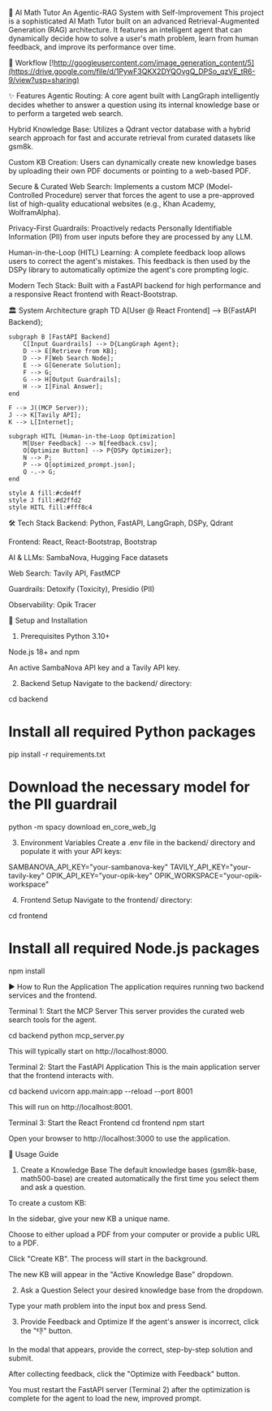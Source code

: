 🧠 AI Math Tutor
An Agentic-RAG System with Self-Improvement
This project is a sophisticated AI Math Tutor built on an advanced Retrieval-Augmented Generation (RAG) architecture. It features an intelligent agent that can dynamically decide how to solve a user's math problem, learn from human feedback, and improve its performance over time.

🚀 Workflow
[!http://googleusercontent.com/image_generation_content/5](https://drive.google.com/file/d/1PywF3QKX2DYQOvgQ_DPSo_qzVE_tR6-9/view?usp=sharing)

✨ Features
Agentic Routing: A core agent built with LangGraph intelligently decides whether to answer a question using its internal knowledge base or to perform a targeted web search.

Hybrid Knowledge Base: Utilizes a Qdrant vector database with a hybrid search approach for fast and accurate retrieval from curated datasets like gsm8k.

Custom KB Creation: Users can dynamically create new knowledge bases by uploading their own PDF documents or pointing to a web-based PDF.

Secure & Curated Web Search: Implements a custom MCP (Model-Controlled Procedure) server that forces the agent to use a pre-approved list of high-quality educational websites (e.g., Khan Academy, WolframAlpha).

Privacy-First Guardrails: Proactively redacts Personally Identifiable Information (PII) from user inputs before they are processed by any LLM.

Human-in-the-Loop (HITL) Learning: A complete feedback loop allows users to correct the agent's mistakes. This feedback is then used by the DSPy library to automatically optimize the agent's core prompting logic.

Modern Tech Stack: Built with a FastAPI backend for high performance and a responsive React frontend with React-Bootstrap.

🏛️ System Architecture
graph TD
    A[User @ React Frontend] --> B{FastAPI Backend};

    subgraph B [FastAPI Backend]
        C[Input Guardrails] --> D{LangGraph Agent};
        D --> E[Retrieve from KB];
        D --> F[Web Search Node];
        E --> G[Generate Solution];
        F --> G;
        G --> H[Output Guardrails];
        H --> I[Final Answer];
    end

    F --> J((MCP Server));
    J --> K[Tavily API];
    K --> L[Internet];

    subgraph HITL [Human-in-the-Loop Optimization]
        M[User Feedback] --> N[feedback.csv];
        O[Optimize Button] --> P{DSPy Optimizer};
        N --> P;
        P --> Q[optimized_prompt.json];
        Q -.-> G;
    end

    style A fill:#cde4ff
    style J fill:#d2ffd2
    style HITL fill:#fff8c4

🛠️ Tech Stack
Backend: Python, FastAPI, LangGraph, DSPy, Qdrant

Frontend: React, React-Bootstrap, Bootstrap

AI & LLMs: SambaNova, Hugging Face datasets

Web Search: Tavily API, FastMCP

Guardrails: Detoxify (Toxicity), Presidio (PII)

Observability: Opik Tracer

🚀 Setup and Installation
1. Prerequisites
Python 3.10+

Node.js 18+ and npm

An active SambaNova API key and a Tavily API key.

2. Backend Setup
Navigate to the backend/ directory:

cd backend

# Install all required Python packages
pip install -r requirements.txt

# Download the necessary model for the PII guardrail
python -m spacy download en_core_web_lg

3. Environment Variables
Create a .env file in the backend/ directory and populate it with your API keys:

SAMBANOVA_API_KEY="your-sambanova-key"
TAVILY_API_KEY="your-tavily-key"
OPIK_API_KEY="your-opik-key"
OPIK_WORKSPACE="your-opik-workspace"

4. Frontend Setup
Navigate to the frontend/ directory:

cd frontend

# Install all required Node.js packages
npm install

▶️ How to Run the Application
The application requires running two backend services and the frontend.

Terminal 1: Start the MCP Server
This server provides the curated web search tools for the agent.

cd backend
python mcp_server.py

This will typically start on http://localhost:8000.

Terminal 2: Start the FastAPI Application
This is the main application server that the frontend interacts with.

cd backend
uvicorn app.main:app --reload --port 8001

This will run on http://localhost:8001.

Terminal 3: Start the React Frontend
cd frontend
npm start

Open your browser to http://localhost:3000 to use the application.

📖 Usage Guide
1. Create a Knowledge Base
The default knowledge bases (gsm8k-base, math500-base) are created automatically the first time you select them and ask a question.

To create a custom KB:

In the sidebar, give your new KB a unique name.

Choose to either upload a PDF from your computer or provide a public URL to a PDF.

Click "Create KB". The process will start in the background.

The new KB will appear in the "Active Knowledge Base" dropdown.

2. Ask a Question
Select your desired knowledge base from the dropdown.

Type your math problem into the input box and press Send.

3. Provide Feedback and Optimize
If the agent's answer is incorrect, click the "👎" button.

In the modal that appears, provide the correct, step-by-step solution and submit.

After collecting feedback, click the "Optimize with Feedback" button.

You must restart the FastAPI server (Terminal 2) after the optimization is complete for the agent to load the new, improved prompt.
